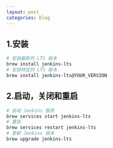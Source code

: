 ```yaml
---
layout: post
categories: blog
---
```

## 1.安装

```bash
# 安装最新的 LTS 版本
brew install jenkins-lts
# 安装特定的 LTS 版本
brew install jenkins-lts@YOUR_VERSION
```

## 2.启动，关闭和重启

```bash
# 启动 Jenkins 服务
brew services start jenkins-lts
# 重启
brew services restart jenkins-lts
# 更新 Jenkins 版本
brew upgrade jenkins-lts
```

